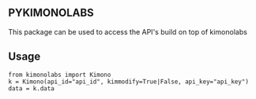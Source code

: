 ## PYKIMONOLABS

This package can be used to access the API's build on top of kimonolabs

## Usage
```
from kimonolabs import Kimono
k = Kimono(api_id="api_id", kimmodify=True|False, api_key="api_key")
data = k.data
```
